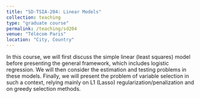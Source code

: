 ```yaml
---
title: "SD-TSIA-204: Linear Models"
collection: teaching
type: "graduate course"
permalink: /teaching/sd204
venue: "Télécom Paris"
location: "City, Country"
---
```

In this course, we will first discuss the simple linear (least squares) model before presenting the general framework, which includes logistic regression. We will then consider the estimation and testing problems in these models.
Finally,  we will present the problem of variable selection in such a context, relying mainly on L1 (Lasso) regularization/penalization and on greedy selection methods.
